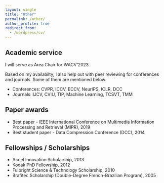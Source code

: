 ```yaml
---
layout: single
title: "Other"
permalink: /other/
author_profile: true
redirect_from:
  - /wordpress/cv/
---
```


## Academic service

I will serve as Area Chair for WACV'2023.

Based on my availabilty, I also help out with peer reviewing for conferences and
journals. Some of them are mentioned below:

* Conferences: CVPR, ICCV, ECCV, NeurIPS, ICLR, DCC
* Journals: IJCV, CVIU, TIP, Machine Learning, TCSVT, TMM

## Paper awards

* Best paper - IEEE International Conference on Multimedia Information Processing and Retrieval (MIPR), 2019
* Best student paper - Data Compression Conference (DCC), 2014

## Fellowships / Scholarships

* Accel Innovation Scholarship, 2013
* Kodak PhD Fellowship, 2012
* Fulbright Science & Technology Scholarship, 2010
* Brafitec Scholarship (Double-Degree French-Brazilian Program), 2005
